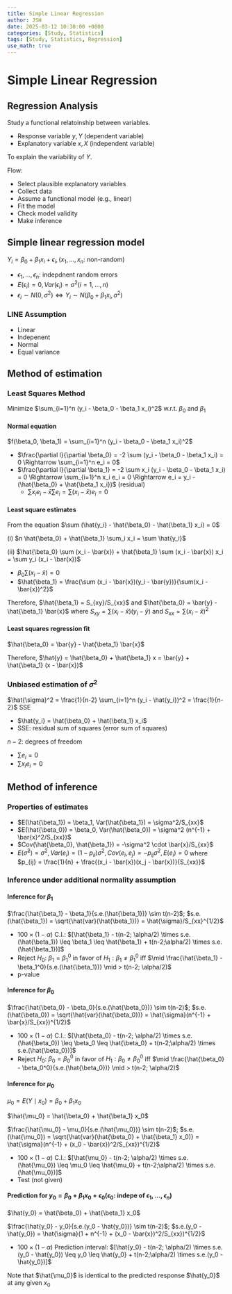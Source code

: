 ```yaml
---
title: Simple Linear Regression
author: JSH
date: 2025-03-12 10:30:00 +0800
categories: [Study, Statistics]
tags: [Study, Statistics, Regression]
use_math: true
---
```


# Simple Linear Regression  
<!-- x가 하나 -->

## Regression Analysis
Study a functional relatoinship between variables.
- Response variable $y, Y$ (dependent variable)
- Explanatory variable $x, X$ (independent variable)

To explain the variability of $Y$.

Flow:
- Select plausible explanatory variables
- Collect data
- Assume a functional model (e.g., linear)
- Fit the model
- Check model validity
- Make inference

<!-- make inference: p-value로 가설 검정을 할 수 있다는 의미. 회귀모형의 p-value를 활용하려면 회귀 모델의 가정을 만족해야 하므로 이 가정을 만족하는지 확인하는 것이 반드시 필요하다. -->

## Simple linear regression model
$Y_i = \beta_0 + \beta_1 x_i + \epsilon_i, (x_1, \ldots, x_n$: non-random)
- $\epsilon_1, \ldots, \epsilon_n$: indepdnent random errors
- $E(\epsilon_i) = 0, Var(\epsilon_i) = \sigma^2 (i = 1, \ldots, n)$
- $\epsilon_i \sim N(0, \sigma^2) \Leftrightarrow Y_i \sim N(\beta_0 + \beta_1 x_i, \sigma^2)$  <!-- inference를 위해 필요함. beta를 추정하려 하므로 x는 이미 알고있는 상수로 간주 -->

### LINE Assumption
- Linear
- Indepenent
- Normal
- Equal variance

## Method of estimation

### Least Squares Method
Minimize $\sum_{i=1}^n (y_i - \beta_0 - \beta_1 x_i)^2$ w.r.t. $\beta_0$ and $\beta_1$

#### Normal equation
$f(\beta_0, \beta_1) = \sum_{i=1}^n (y_i - \beta_0 - \beta_1 x_i)^2$
- $\frac{\partial l}{\partial \beta_0} = -2 \sum (y_i - \beta_0 - \beta_1 x_i) = 0 \Rightarrow \sum_{i=1}^n e_i = 0$
- $\frac{\partial l}{\partial \beta_1} = -2 \sum x_i (y_i - \beta_0 - \beta_1 x_i) = 0 \Rightarrow \sum_{i=1}^n x_i e_i = 0 \Rightarrow e_i = y_i - (\hat{\beta_0} + \hat{\beta_1 x_i})$ (residual)
  - $\sum x_i e_i - \bar{x} \sum e_i = \sum (x_i - \bar{x}) e_i = 0$

#### Least square estimates
From the equation $\sum (\hat{y_i} - \hat{\beta_0} - \hat{\beta_1} x_i) = 0$

(i) $n \hat{\beta_0} + \hat{\beta_1} \sum_i x_i = \sum \hat{y_i}$

(ii) $\hat{\beta_0} \sum (x_i - \bar{x}) + \hat{\beta_1} \sum (x_i - \bar{x}) x_i = \sum y_i (x_i - \bar{x})$
  - $\beta_0 \sum (x_i - \bar{x}) = 0$
  - $\hat{\beta_1} = \frac{\sum (x_i - \bar{x})(y_i - \bar{y})}{\sum(x_i - \bar{x})^2}$

Therefore, $\hat{\beta_1} = S_{xy}/S_{xx}$ and $\hat{\beta_0} = \bar{y} - \hat{\beta_1} \bar{x}$ where $S_{xy} = \sum (x_i - \bar{x})(y_i - \bar{y})$ and $S_{xx} = \sum (x_i - \bar{x})^2$

<!-- 한번 유도해보는 것 필요할듯하다 -->

#### Least squares regression fit
$\hat{\beta_0} = \bar{y} - \hat{\beta_1} \bar{x}$

Therefore, $\hat{y} = \hat{\beta_0} + \hat{\beta_1} x = \bar{y} + \hat{\beta_1} (x - \bar{x})$

### Unbiased estimation of $\sigma^2$
$\hat{\sigma}^2 = \frac{1}{n-2} \sum_{i=1}^n (y_i - \hat{y_i})^2 = \frac{1}{n-2}$ SSE
- $\hat{y_i} = \hat{\beta_0} + \hat{\beta_1} x_i$
- SSE: residual sum of squares (error sum of squares)

$n-2$: degrees of freedom
- $\sum e_i = 0$
- $\sum x_i e_i = 0$
<!-- 전체는 n인데 2개 식에 대한 것을 빼서 n-2가 됨 -->

## Method of inference

### Properties of estimates
- $E(\hat{\beta_1}) = \beta_1, Var(\hat{\beta_1}) = \sigma^2/S_{xx}$
- $E(\hat{\beta_0}) = \beta_0, Var(\hat{\beta_0}) = \sigma^2 (n^{-1} + \bar{x}^2/S_{xx})$
- $Cov(\hat{\beta_0}, \hat{\beta_1}) = -\sigma^2 \cdot \bar{x}/S_{xx}$
- $E(\hat{\sigma}^2) = \sigma^2, Var(e_i) = (1 - p_{ii}) \sigma^2, Cov(e_i, e_j) = -p_{ij} \sigma^2, E(e_i) = 0$ where $p_{ij} = \frac{1}{n} + \frac{(x_i - \bar{x})(x_j - \bar{x})}{S_{xx}}$

### Inference under additional normality assumption

#### Inference for $\beta_1$
$\frac{\hat{\beta_1} - \beta_1}{s.e.(\hat{\beta_1})} \sim t(n-2)$; $s.e.(\hat{\beta_1}) = \sqrt{\hat{var}(\hat{\beta_1})} = \hat{\sigma}/S_{xx}^{1/2}$

- $100 \times (1 - \alpha)%$ C.I.: $[\hat{\beta_1} - t(n-2; \alpha/2) \times s.e.(\hat{\beta_1}) \leq \beta_1 \leq \hat{\beta_1} + t(n-2;\alpha/2) \times s.e.(\hat{\beta_1})]$
- Reject $H_0$: $\beta_1 = \beta_1^0$ in favor of $H_1: \beta_1 \neq \beta_1^0$ iff $\mid \frac{\hat{\beta_1} - \beta_1^0}{s.e.(\hat{\beta_1})} \mid > t(n-2; \alpha/2)$
- p-value <!-- 양측검정 -->

<!-- beta_1 = 0으로 하고 검정할 수 있다. -->
<!-- t(df>=25) ~ N(0, 1) -->

#### Inference for $\beta_0$
$\frac{\hat{\beta_0} - \beta_0}{s.e.(\hat{\beta_0})} \sim t(n-2)$; $s.e.(\hat{\beta_0}) = \sqrt{\hat{var}(\hat{\beta_0})} = \hat{\sigma}(n^{-1} + \bar{x}/S_{xx})^{1/2}$

- $100 \times (1 - \alpha)%$ C.I.: $[\hat{\beta_0} - t(n-2; \alpha/2) \times s.e.(\hat{\beta_0}) \leq \beta_0 \leq \hat{\beta_0} + t(n-2;\alpha/2) \times s.e.(\hat{\beta_0})]$
- Reject $H_0$: $\beta_0 = \beta_0^0$ in favor of $H_1: \beta_0 \neq \beta_0^0$ iff $\mid \frac{\hat{\beta_0} - \beta_0^0}{s.e.(\hat{\beta_0})} \mid > t(n-2; \alpha/2)$

#### Inference for $\mu_0$
$\mu_0 = E(Y \mid x_0) = \beta_0 + \beta_1 x_0$

$\hat{\mu_0} = \hat{\beta_0} + \hat{\beta_1} x_0$

$\frac{\hat{\mu_0} - \mu_0}{s.e.(\hat{\mu_0})} \sim t(n-2)$; $s.e.(\hat{\mu_0}) = \sqrt{\hat{var}(\hat{\beta_0} + \hat{\beta_1} x_0)} = \hat{\sigma}(n^{-1} + (x_0 - \bar{x})^2/S_{xx})^{1/2}$

- $100 \times (1 - \alpha)%$ C.I.: $[\hat{\mu_0} - t(n-2; \alpha/2) \times s.e.(\hat{\mu_0}) \leq \mu_0 \leq \hat{\mu_0} + t(n-2;\alpha/2) \times s.e.(\hat{\mu_0})]$
- Test (not given)

#### Prediction for $y_0 = \beta_0 + \beta_1 x_0 + \epsilon_0 (\epsilon_0$: indepe of $\epsilon_1, \ldots, \epsilon_n$)
$\hat{y_0} = \hat{\beta_0} + \hat{\beta_1} x_0$

$\frac{\hat{y_0} - y_0}{s.e.(y_0 - \hat{y_0})} \sim t(n-2)$; $s.e.(y_0 - \hat{y_0}) = \hat{\sigma}(1 + n^{-1} + (x_0 - \bar{x})^2/S_{xx})^{1/2}$
- $100 \times (1 - \alpha)%$ Prediction interval: $[\hat{y_0} - t(n-2; \alpha/2) \times s.e.(y_0 - \hat{y_0}) \leq y_0 \leq \hat{y_0} + t(n-2;\alpha/2) \times s.e.(y_0 - \hat{y_0})]$

Note that $\hat{\mu_0}$ is identical to the predicted response $\hat{y_0}$ at any given $x_0$








